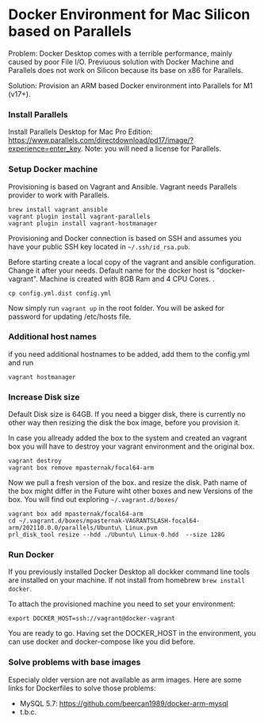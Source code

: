 # Docker Environment for Mac Silicon based on Parallels

Problem: Docker Desktop comes with a terrible performance, mainly caused by poor File I/O. Previuous solution with Docker Machine and Parallels does not work on Silicon because its base on x86 for Parallels. 

Solution: Provision an ARM based Docker environment into Parallels for M1 (v17+).

### Install Parallels
Install Parallels Desktop for Mac Pro Edition: 
https://www.parallels.com/directdownload/pd17/image/?experience=enter_key. 
Note: you will need a license for Parallels.

### Setup Docker machine
Provisioning is based on Vagrant and Ansible. Vagrant needs Parallels provider to work with Parallels. 

```
brew install vagrant ansible 
vagrant plugin install vagrant-parallels 
vagrant plugin install vagrant-hostmanager
```
Provisioning and Docker connection is based on SSH and assumes you have your public SSH key located in ```~/.ssh/id_rsa.pub```.

Before starting create a local copy of the vagrant and ansible configuration. Change it after your needs. Default name for the docker host is "docker-vagrant". Machine is created with 8GB Ram and 4 CPU Cores. .
```
cp config.yml.dist config.yml
```

Now simply run ```vagrant up``` in the root folder. You will be asked for password for updating /etc/hosts file. 

### Additional host names
if you need additional hostnames to be added, add them to the config.yml and run 
```
vagrant hostmanager
```
### Increase Disk size
Default Disk size is 64GB. If you need a bigger disk, there is currently no other way then resizing the disk the box image, before you provision it.

In case you allready added the box to the system and created an vagrant box you will have to destroy your vagrant environment and the original box.
```
vagrant destroy
vagrant box remove mpasternak/focal64-arm
```
Now we pull a fresh version of the box. and resize the disk. Path name of the box might differ in the Future wiht other boxes and new Versions of the box. You will find out exploring ```~/.vagrant.d/boxes/```

```
vagrant box add mpasternak/focal64-arm
cd ~/.vagrant.d/boxes/mpasternak-VAGRANTSLASH-focal64-arm/202110.0.0/parallels/Ubuntu\ Linux.pvm
prl_disk_tool resize --hdd ./Ubuntu\ Linux-0.hdd  --size 128G
```



### Run Docker
If you previously installed Docker Desktop all dockker command line tools are installed on your machine. If not install from homebrew ```brew install docker```.

To attach the provisioned machine you need to set your environment:
```
export DOCKER_HOST=ssh://vagrant@docker-vagrant
```

You are ready to go. Having set the DOCKER_HOST in the environment, you can use docker and docker-compose like you did before.
### Solve problems with base images
Especialy older version are not available as arm images. Here are some links for Dockerfiles to solve those problems:
* MySQL 5.7: https://github.com/beercan1989/docker-arm-mysql
* t.b.c.





